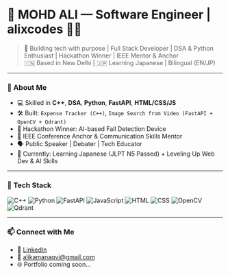 # 🧠 MOHD ALI — Software Engineer | alixcodes 👨‍💻

> 🔮 Building tech with purpose | Full Stack Developer | DSA & Python Enthusiast | Hackathon Winner | IEEE Mentor & Anchor  
> 🇮🇳 Based in New Delhi | 🇯🇵 Learning Japanese | Bilingual (EN/JP)

---

### 💼 About Me

- 💻 Skilled in **C++**, **DSA**, **Python**, **FastAPI**, **HTML/CSS/JS**
- 🛠️ Built: `Expense Tracker (C++)`, `Image Search from Video (FastAPI + OpenCV + Qdrant)`
- 🧠 Hackathon Winner: AI-based Fall Detection Device
- 🎤 IEEE Conference Anchor & Communication Skills Mentor
- 🗣️ Public Speaker | Debater | Tech Educator  
- 🌱 Currently: Learning Japanese (JLPT N5 Passed) + Leveling Up Web Dev & AI Skills

---

### 🚀 Tech Stack

![C++](https://img.shields.io/badge/C++-00599C?style=for-the-badge&logo=cplusplus&logoColor=white)
![Python](https://img.shields.io/badge/Python-3670A0?style=for-the-badge&logo=python&logoColor=ffdd54)
![FastAPI](https://img.shields.io/badge/FASTAPI-005571?style=for-the-badge&logo=fastapi)
![JavaScript](https://img.shields.io/badge/JavaScript-F7DF1E?style=for-the-badge&logo=javascript&logoColor=black)
![HTML](https://img.shields.io/badge/HTML-E34F26?style=for-the-badge&logo=html5&logoColor=white)
![CSS](https://img.shields.io/badge/CSS-1572B6?style=for-the-badge&logo=css3&logoColor=white)
![OpenCV](https://img.shields.io/badge/OpenCV-5C3EE8?style=for-the-badge&logo=opencv&logoColor=white)
![Qdrant](https://img.shields.io/badge/Qdrant-ff4c60?style=for-the-badge&logo=data:image/svg+xml;base64,...)

---

### 📫 Connect with Me

- 💼 [LinkedIn](https://linkedin.com/in/alixcodes)
- 📧 alikamanaqvi@gmail.com
- 🌐 Portfolio coming soon...
